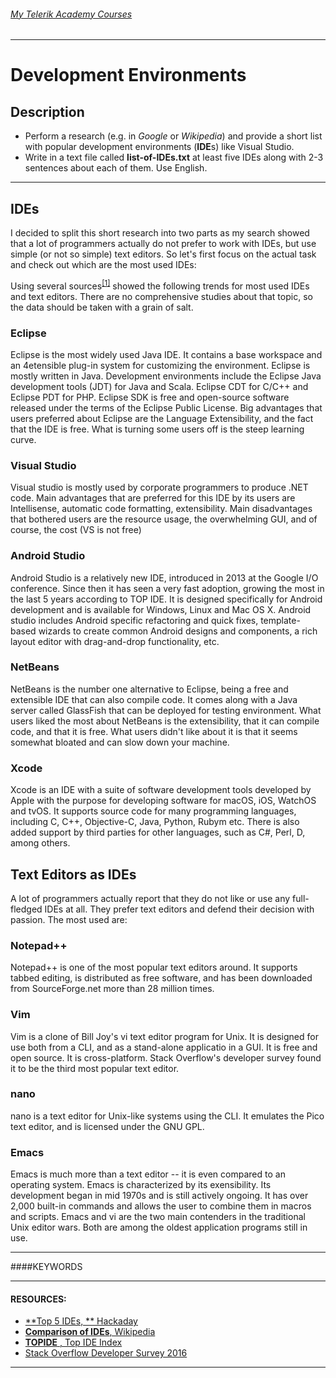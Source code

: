 ###### [My Telerik Academy Courses](https://github.com/nikolovdeyan/TelerikAcademy) 
-------------------------------------

# Development Environments

## Description
- Perform a research (e.g. in _Google_ or _Wikipedia_) and provide a short list with popular development environments (**IDE**s) like Visual Studio.
- Write in a text file called **list-of-IDEs.txt** at least five IDEs along with 2-3 sentences about each of them. Use English.

--------------------

## IDEs

I decided to split this short research into two parts as my search showed that a lot of programmers actually do not prefer to work with IDEs, but use simple (or not so simple) text editors. So let's first focus on the actual task and check out which are the most used IDEs:

Using several sources<sup id="a1">[[1]](#f1)</sup> showed the following trends for most used IDEs and text editors. There are no comprehensive studies about that topic, so the data should be taken with a grain of salt.

### Eclipse
Eclipse is the most widely used Java IDE. It contains a base workspace and an 4etensible plug-in system for customizing the environment. Eclipse is mostly written in Java. Development environments include the Eclipse Java development tools (JDT) for Java and Scala. Eclipse CDT for C/C++ and Eclipse PDT for PHP. Eclipse SDK is free and open-source software released under the terms of the Eclipse Public License. Big advantages that users preferred about Eclipse are the Language Extensibility, and the fact that the IDE is free. What is turning some users off is the steep learning curve.

### Visual Studio
Visual studio is mostly used by corporate programmers to produce .NET code. Main advantages that are preferred for this IDE by its users are Intellisense, automatic code formatting, extensibility. Main disadvantages that bothered users are the resource usage, the overwhelming GUI, and of course, the cost (VS is not free)

### Android Studio
Android Studio is a relatively new IDE, introduced in 2013 at the Google I/O conference. Since then it has seen a very fast adoption, growing the most in the last 5 years according to TOP IDE. It is designed specifically for Android development and is available for Windows, Linux and Mac OS X. Android studio includes Android specific refactoring and quick fixes, template-based wizards to create common Android designs and components, a rich layout editor with drag-and-drop functionality, etc. 

### NetBeans
NetBeans is the number one alternative to Eclipse, being a free and extensible IDE that can also compile code. It comes along with a Java server called GlassFish that can be deployed for testing environment. What users liked the most about NetBeans is the extensibility, that it can compile code, and that it is free. What users didn't like about it is that it seems somewhat bloated and can slow down your machine. 

### Xcode
Xcode is an IDE with a suite of software development tools developed by Apple with the purpose for developing software for macOS, iOS, WatchOS and tvOS. It supports source code for many programming languages, including C, C++, Objective-C, Java, Python, Rubym etc. There is also added support by third parties for other languages, such as C#, Perl, D, among others.

## Text Editors as IDEs
A lot of programmers actually report that they do not like or use any full-fledged IDEs at all. They prefer text editors and defend their decision with passion. The most used are:

### Notepad++
Notepad++ is one of the most popular text editors around. It supports tabbed editing, is distributed as free software, and has been downloaded from SourceForge.net more than 28 million times. 

### Vim
Vim is a clone of Bill Joy's vi text editor program for Unix. It is designed for use both from a CLI, and as a stand-alone applicatio in a GUI. It is free and open source. It is cross-platform. Stack Overflow's developer survey found it to be the third most popular text editor. 

### nano
nano is a text editor for Unix-like systems using the CLI. It emulates the Pico text editor, and is licensed under the GNU GPL. 

### Emacs
Emacs is much more than a text editor -- it is even compared to an operating system. Emacs is characterized by its exensibility. Its development began in mid 1970s and is still actively ongoing. It has over 2,000 built-in commands and allows the user to combine them in macros and scripts. Emacs and vi are the two main contenders in the traditional Unix editor wars. Both are among the oldest application programs still in use.

------------------------------
####KEYWORDS


----------------------------

#### <a id="f1"></a>RESOURCES:
- [**Top 5 IDEs, ** Hackaday](http://hackaday.com/2010/08/24/top-5-integrated-development-environments/)
- [**Comparison of IDEs**, Wikipedia](https://en.wikipedia.org/wiki/Comparison_of_integrated_development_environments)
- [**TOPIDE** , Top IDE Index](http://pypl.github.io/IDE.html)
- [Stack Overflow Developer Survey 2016](http://stackoverflow.com/research/developer-survey-2016#technology-development-environments)

--------------------
